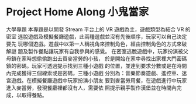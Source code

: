 # Project Home Along 小鬼當家
大學專題
本專題是以開發 Stream 平台上的 VR 遊戲為主，遊戲類型為結合 VR 的密室
逃脫遊戲及模擬餐廳遊戲，此兩種遊戲並沒有先後順序，玩家可以自己決定要先
玩哪個遊戲。遊戲中以第一人稱視角來控制角色，經由控制角色的方式來破解謎
題及製作餐點讓玩家有自我參與的感覺。
在密室逃脫遊戲中，玩家扮演被父母鎖在家時想偷偷跑出去買麥當勞的小孩，
於是開始在家中尋找出家裡大門密碼鎖的密碼。玩家可透過提示找到三種小遊戲
的位置，並達到要求分數或是在時間內完成獲得三個線索或是密碼，三種小遊戲
分別為：音樂節奏遊戲、遙控車、迷宮遊戲。在模擬餐廳遊戲中玩家扮演小朋友
要到麥當勞用餐，在遊戲進行中玩家進入麥當勞，發現餐廳裡都沒有人，需要依
照提示親手製作漢堡並在時間內完成，以取得餐點。
